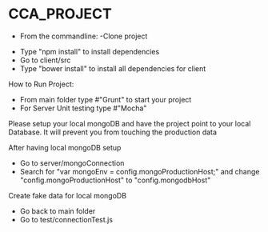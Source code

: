 # CCA_PROJECT
* From the commandline:
-Clone project
- Type "npm install" to install dependencies
- Go to client/src
- Type "bower install" to install all dependencies for client

How to Run Project:
- From main folder type #"Grunt" to start your project
- For Server Unit testing type #"Mocha"

Please setup your local mongoDB and have the project point to your local Database. It will prevent you from touching the production data

After having local mongoDB setup
- Go to server/mongoConnection
- Search for "var mongoEnv = config.mongoProductionHost;" and change "config.mongoProductionHost" to "config.mongodbHost"

Create fake data for local mongoDB
- Go back to main folder
- Go to test/connectionTest.js

